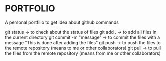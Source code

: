 # PORTFOLIO
A personal portfilio to get idea about github commands

git status -> to check about the status of files
git add . -> to add all files in the current directory
git commit -m "message" -> to commit the files with a message "This is done after adding the files"
git push -> to push the files to the remote repository (means to me or other collaborators)
git pull -> to pull the files from the remote repository (means from me or other collaborators)